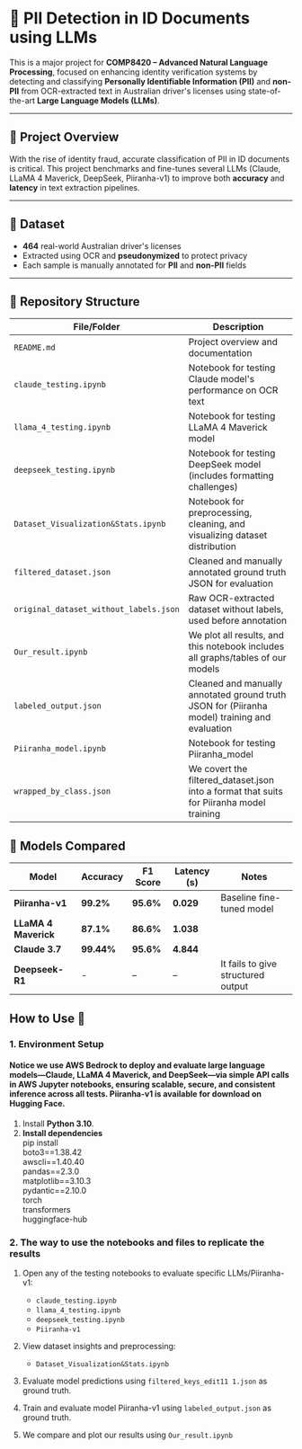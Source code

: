 # 🔐 PII Detection in ID Documents using LLMs

This is a major project for **COMP8420 – Advanced Natural Language Processing**, focused on enhancing identity verification systems by detecting and classifying **Personally Identifiable Information (PII)** and **non-PII** from OCR-extracted text in Australian driver's licenses using state-of-the-art **Large Language Models (LLMs)**.

---

## 🚀 Project Overview

With the rise of identity fraud, accurate classification of PII in ID documents is critical. This project benchmarks and fine-tunes several LLMs (Claude, LLaMA 4 Maverick, DeepSeek, Piiranha-v1) to improve both **accuracy** and **latency** in text extraction pipelines.

---

## 📁 Dataset

- **464** real-world Australian driver's licenses
- Extracted using OCR and **pseudonymized** to protect privacy
- Each sample is manually annotated for **PII** and **non-PII** fields

---

## 📂 Repository Structure

| File/Folder                           | Description |
|--------------------------------------|-------------|
| `README.md`                          | Project overview and documentation |
| `claude_testing.ipynb`               | Notebook for testing Claude model's performance on OCR text |
| `llama_4_testing.ipynb`              | Notebook for testing LLaMA 4 Maverick model |
| `deepseek_testing.ipynb`             | Notebook for testing DeepSeek model (includes formatting challenges) |
| `Dataset_Visualization&Stats.ipynb`  | Notebook for preprocessing, cleaning, and visualizing dataset distribution |
| `filtered_dataset.json`        | Cleaned and manually annotated ground truth JSON for evaluation |
| `original_dataset_without_labels.json` | Raw OCR-extracted dataset without labels, used before annotation |
| `Our_result.ipynb` | We plot all results, and this notebook includes all graphs/tables of our models |
| `labeled_output.json` | Cleaned and manually annotated ground truth JSON for (Piiranha model) training and evaluation |
| `Piiranha_model.ipynb` | Notebook for testing Piiranha_model |
| `wrapped_by_class.json` | We covert the filtered_dataset.json into a format that suits for Piiranha model training |
## 🧪 Models Compared

| Model               | Accuracy | F1 Score | Latency (s) | Notes                                  |
|--------------------|----------|----------|-------------|----------------------------------------|
| **Piiranha-v1**     | **99.2%**| **95.6%**         | **0.029**       | Baseline fine-tuned model      |
| **LLaMA 4 Maverick**     | **87.1%**| **86.6%**    | **1.038**       |              |
| **Claude 3.7**     | **99.44%** | **95.6%**  | **4.844**          |              
| **Deepseek-R1**     | -        | –        | –           | It fails to give structured output              |




## How to Use 🚀

### 1. Environment Setup

#### Notice we use AWS Bedrock to deploy and evaluate large language models—Claude, LLaMA 4 Maverick, and DeepSeek—via simple API calls in AWS Jupyter notebooks, ensuring scalable, secure, and consistent inference across all tests. Piiranha-v1 is available for download on Hugging Face.

1. Install **Python 3.10**.  
2. **Install dependencies**  
pip install \
  boto3==1.38.42 \
  awscli==1.40.40 \
  pandas==2.3.0 \
  matplotlib==3.10.3 \
  pydantic==2.10.0 \
  torch \
  transformers \
  huggingface-hub
### 2. The way to use the notebooks and files to replicate the results
1. Open any of the testing notebooks to evaluate specific LLMs/Piiranha-v1:
   - `claude_testing.ipynb`
   - `llama_4_testing.ipynb`
   - `deepseek_testing.ipynb`
   - `Piiranha-v1`
2. View dataset insights and preprocessing:
   - `Dataset_Visualization&Stats.ipynb`

3. Evaluate model predictions using `filtered_keys_edit11 1.json` as ground truth.

4. Train and evaluate model Piiranha-v1 using `labeled_output.json` as ground truth.

5. We compare and plot our results using `Our_result.ipynb`
